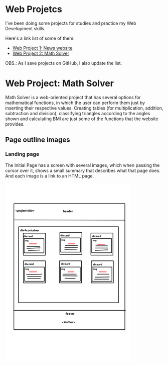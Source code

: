 # Web Projetcs
I've been doing some projects for studies and practice my Web Development skills.

Here's a link list of some of them:

- [Web Project 1: News website](https://github.com/HarllonCS/news-website)
- [Web Project 2: Math Solver](https://github.com/HarllonCS/math-solver)

OBS.: As I save projects on GitHub, I also update the list.

# Web Project: Math Solver
Math Solver is a web-oriented project that has several options for mathematical functions, in which the user can perform them just by inserting their respective values. Creating tables (for multiplication, addition, subtraction and division), classifying triangles according to the angles shown and calculating BMI are just some of the functions that the website provides.

## Page outline images

### Landing page
The Initial Page has a screen with several images, which when passing the cursor over it, shows a small summary that describes what that page does. And each image is a link to an HTML page.

![Image sketch: Initial Page](./sketches/skt_initial-page.png)